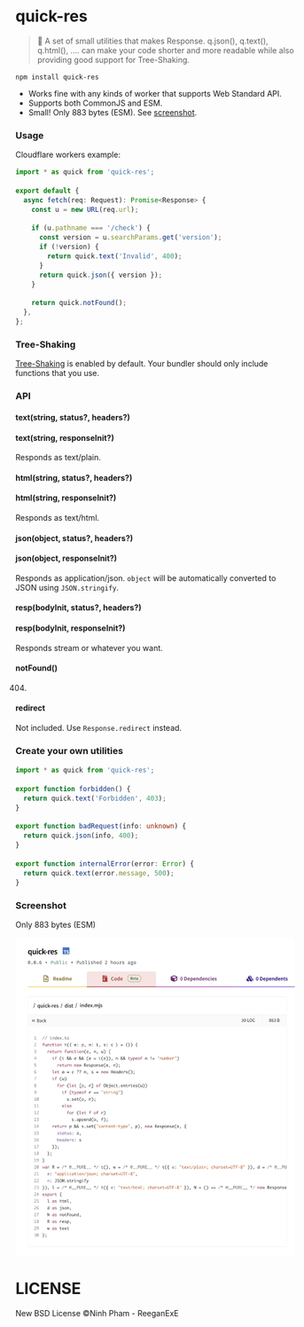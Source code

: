 # quick-res
> 🚀 A set of small utilities that makes Response. q.json(), q.text(), q.html(), .... can make your code shorter and more readable while also providing good support for Tree-Shaking.

```
npm install quick-res
```

- Works fine with any kinds of worker that supports Web Standard API.
- Supports both CommonJS and ESM.
- Small! Only 883 bytes (ESM). See [screenshot](#screenshot).

### Usage

Cloudflare workers example:

```ts
import * as quick from 'quick-res';

export default {
  async fetch(req: Request): Promise<Response> {
    const u = new URL(req.url);

    if (u.pathname === '/check') {
      const version = u.searchParams.get('version');
      if (!version) {
        return quick.text('Invalid', 400);
      }
      return quick.json({ version });
    }

    return quick.notFound();
  },
};

```

### Tree-Shaking

[Tree-Shaking](https://webpack.js.org/guides/tree-shaking/) is enabled by default. Your bundler should only include functions that you use.


### API

#### text(string, status?, headers?)
#### text(string, responseInit?)
Responds as text/plain.

#### html(string, status?, headers?)
#### html(string, responseInit?)
Responds as text/html.

#### json(object, status?, headers?)
#### json(object, responseInit?)
Responds as application/json.
`object` will be automatically converted to JSON using `JSON.stringify`.

#### resp(bodyInit, status?, headers?)
#### resp(bodyInit, responseInit?)

Responds stream or whatever you want.

#### notFound()
404.

#### redirect
Not included. Use `Response.redirect` instead.


### Create your own utilities

```ts
import * as quick from 'quick-res';

export function forbidden() {
  return quick.text('Forbidden', 403);
}

export function badRequest(info: unknown) {
  return quick.json(info, 400);
}

export function internalError(error: Error) {
  return quick.text(error.message, 500);
}

```


### Screenshot

Only 883 bytes (ESM)

<img src="https://github.com/ReeganExE/quick-res/blob/main/code.webp?raw=true" alt="small code">

# LICENSE
New BSD License ©Ninh Pham - ReeganExE
